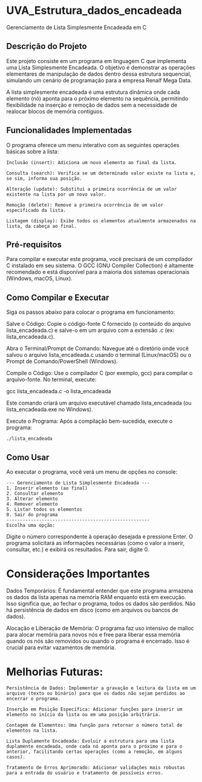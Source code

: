 # UVA_Estrutura_dados_encadeada
Gerenciamento de Lista Simplesmente Encadeada em C

## Descrição do Projeto
Este projeto consiste em um programa em linguagem C que implementa uma Lista Simplesmente Encadeada. O objetivo é demonstrar as operações elementares de manipulação de dados dentro dessa estrutura sequencial, simulando um cenário de programação para a empresa Renalf Mega Data.

A lista simplesmente encadeada é uma estrutura dinâmica onde cada elemento (nó) aponta para o próximo elemento na sequência, permitindo flexibilidade na inserção e remoção de dados sem a necessidade de realocar blocos de memória contíguos.

## Funcionalidades Implementadas
O programa oferece um menu interativo com as seguintes operações básicas sobre a lista:

```
Inclusão (insert): Adiciona um novo elemento ao final da lista.

Consulta (search): Verifica se um determinado valor existe na lista e, se sim, informa sua posição.

Alteração (update): Substitui a primeira ocorrência de um valor existente na lista por um novo valor.

Remoção (delete): Remove a primeira ocorrência de um valor especificado da lista.

Listagem (display): Exibe todos os elementos atualmente armazenados na lista, da cabeça ao final.
```

## Pré-requisitos
Para compilar e executar este programa, você precisará de um compilador C instalado em seu sistema. O GCC (GNU Compiler Collection) é altamente recomendado e está disponível para a maioria dos sistemas operacionais (Windows, macOS, Linux).

## Como Compilar e Executar
Siga os passos abaixo para colocar o programa em funcionamento:

Salve o Código: Copie o código-fonte C fornecido (o conteúdo do arquivo lista_encadeada.c) e salve-o em um arquivo com a extensão .c (ex: lista_encadeada.c).

Abra o Terminal/Prompt de Comando: Navegue até o diretório onde você salvou o arquivo lista_encadeada.c usando o terminal (Linux/macOS) ou o Prompt de Comando/PowerShell (Windows).

Compile o Código: Use o compilador C (por exemplo, gcc) para compilar o arquivo-fonte. No terminal, execute:

gcc lista_encadeada.c -o lista_encadeada

Este comando criará um arquivo executável chamado lista_encadeada (ou lista_encadeada.exe no Windows).

Execute o Programa: Após a compilação bem-sucedida, execute o programa:

```
./lista_encadeada
```

## Como Usar
Ao executar o programa, você verá um menu de opções no console:
```
--- Gerenciamento de Lista Simplesmente Encadeada ---
1. Inserir elemento (ao final)
2. Consultar elemento
3. Alterar elemento
4. Remover elemento
5. Listar todos os elementos
0. Sair do programa
-----------------------------------------------------
Escolha uma opção:
```
Digite o número correspondente à operação desejada e pressione Enter. O programa solicitará as informações necessárias (como o valor a inserir, consultar, etc.) e exibirá os resultados. Para sair, digite 0.

# Considerações Importantes
Dados Temporários: É fundamental entender que este programa armazena os dados da lista apenas na memória RAM enquanto está em execução. Isso significa que, ao fechar o programa, todos os dados são perdidos. Não há persistência de dados em disco (como em arquivos ou bancos de dados).

Alocação e Liberação de Memória: O programa faz uso intensivo de malloc para alocar memória para novos nós e free para liberar essa memória quando os nós são removidos ou quando o programa é encerrado. Isso é crucial para evitar vazamentos de memória.

# Melhorias Futuras:

```
Persistência de Dados: Implementar a gravação e leitura da lista em um arquivo (texto ou binário) para que os dados não sejam perdidos ao encerrar o programa.

Inserção em Posição Específica: Adicionar funções para inserir um elemento no início da lista ou em uma posição arbitrária.

Contagem de Elementos: Uma função para retornar o número total de elementos na lista.

Lista Duplamente Encadeada: Evoluir a estrutura para uma lista duplamente encadeada, onde cada nó aponta para o próximo e para o anterior, facilitando certas operações (como a remoção, em alguns casos).

Tratamento de Erros Aprimorado: Adicionar validações mais robustas para a entrada do usuário e tratamento de possíveis erros.
```
